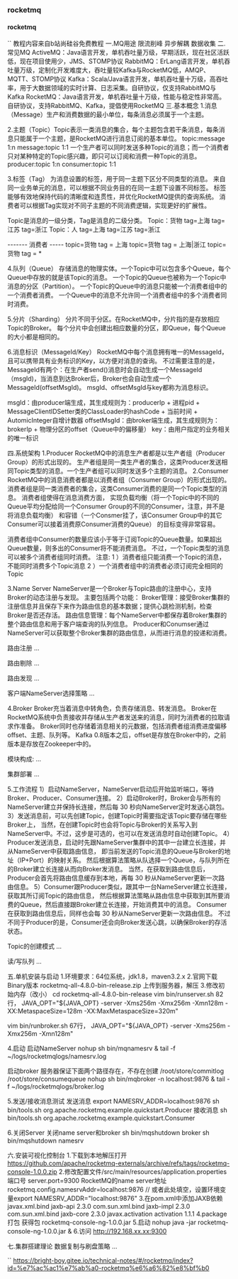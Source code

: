 ### rocketmq
#### rocketmq
``
教程内容来自b站尚硅谷免费教程
一.MQ用途
限流削峰
异步解耦
数据收集
二.常见MQ
ActiveMQ：Java语言开发，单机吞吐量万级，早期活跃，现在社区活跃低，现在项目使用少，JMS、STOMP协议
RabbitMQ：ErLang语言开发，单机吞吐量万级，定制化开发难度大，吞吐量较Kafka与RocketMQ低，AMQP、MQTT、STOMP协议
Kafka：Scala/Java语言开发，单机吞吐量十万级，高吞吐率，用于大数据领域的实时计算、日志采集。自研协议，仅支持RabbitMQ与Kafka
RocketMQ：Java语言开发，单机吞吐量十万级，性能与稳定性非常高。自研协议，支持RabbitMQ、Kafka，提倡使用RocketMQ
三.基本概念
1.消息（Message）生产和消费数据的最小单位，每条消息必须属于一个主题。

2.主题（Topic）Topic表示一类消息的集合，每个主题包含若干条消息，每条消息只能属于一个主题，是RocketMQ进行消息订阅的基本单位。
topic:message 1:n message:topic 1:1
一个生产者可以同时发送多种Topic的消息；而一个消费者只对某种特定的Topic感兴趣，即只可以订阅和消费一种Topic的消息。
producer:topic 1:n consumer:topic 1:1

3.标签（Tag）
为消息设置的标签，用于同一主题下区分不同类型的消息。
来自同一业务单元的消息，可以根据不同业务目的在同一主题下设置不同标签。
标签能够有效地保持代码的清晰度和连贯性，并优化RocketMQ提供的查询系统。
消费者可以根据Tag实现对不同子主题的不同消费逻辑，实现更好的扩展性。

Topic是消息的一级分类，Tag是消息的二级分类。
Topic：货物
    tag=上海
    tag=江苏
    tag=浙江
Topic：人
    tag=上海
    tag=江苏
    tag=浙江
    
------- 消费者 -----
topic=货物 tag = 上海
topic=货物 tag = 上海|浙江
topic=货物 tag = *

4.队列（Queue）
存储消息的物理实体。一个Topic中可以包含多个Queue，每个Queue中存放的就是该Topic的消息。
一个Topic的Queue也被称为一个Topic中消息的分区（Partition）。
一个Topic的Queue中的消息只能被一个消费者组中的一个消费者消费。
一个Queue中的消息不允许同一个消费者组中的多个消费者同时消费。

5.分片（Sharding）
分片不同于分区。在RocketMQ中，分片指的是存放相应Topic的Broker。
每个分片中会创建出相应数量的分区，即Queue，每个Queue的大小都是相同的。

6.消息标识（MessageId/Key）
RocketMQ中每个消息拥有唯一的MessageId，且可以携带具有业务标识的Key，以方便对消息的查询。
不过需要注意的是，MessageId有两个：在生产者send()消息时会自动生成一个MessageId（msgId)，当消息到达Broker后，Broker也会自动生成一个MessageId(offsetMsgId)。
msgId、offsetMsgId与key都称为消息标识。

msgId：由producer端生成，其生成规则为：producerIp + 进程pid + MessageClientIDSetter类的ClassLoader的hashCode + 当前时间 + AutomicInteger自增计数器
offsetMsgId：由broker端生成，其生成规则为：brokerIp + 物理分区的offset（Queue中的偏移量）
key：由用户指定的业务相关的唯一标识

四.系统架构
1.Producer
RocketMQ中的消息生产者都是以生产者组（Producer Group）的形式出现的。
生产者组是同一类生产者的集合，这类Producer发送相同Topic类型的消息。一个生产者组可以同时发送多个主题的消息。
2.Consumer
RocketMQ中的消息消费者都是以消费者组（Consumer Group）的形式出现的。
消费者组是同一类消费者的集合，这类Consumer消费的是同一个Topic类型的消息。
消费者组使得在消息消费方面，
实现负载均衡（将一个Topic中的不同的Queue平均分配给同一个Consumer Group的不同的Consumer，注意，并不是将消息负载均衡）
和容错（一个Consmer挂了，该Consumer Group中的其它Consumer可以接着消费原Consumer消费的Queue）
的目标变得非常容易。

消费者组中Consumer的数量应该小于等于订阅Topic的Queue数量。如果超出Queue数量，则多出的Consumer将不能消费消息。
不过，一个Topic类型的消息可以被多个消费者组同时消费。
注意:
1 ）消费者组只能消费一个Topic的消息，不能同时消费多个Topic消息
2 ）一个消费者组中的消费者必须订阅完全相同的Topic

3.Name Server
NameServer是一个Broker与Topic路由的注册中心，支持Broker的动态注册与发现。
主要包括两个功能：
Broker管理：接受Broker集群的注册信息并且保存下来作为路由信息的基本数据；提供心跳检测机制，检查Broker是否还存活。
路由信息管理：每个NameServer中都保存着Broker集群的整个路由信息和用于客户端查询的队列信息。
Producer和Conumser通过NameServer可以获取整个Broker集群的路由信息，从而进行消息的投递和消费。

路由注册
...

路由剔除
...

路由发现
...

客户端NameServer选择策略
...

4.Broker
Broker充当着消息中转角色，负责存储消息、转发消息。
Broker在RocketMQ系统中负责接收并存储从生产者发送来的消息，同时为消费者的拉取请求作准备。
Broker同时也存储着消息相关的元数据，包括消费者组消费进度偏移offset、主题、队列等。
Kafka 0.8版本之后，offset是存放在Broker中的，之前版本是存放在Zookeeper中的。

模块构成:
...

集群部署
...

5.工作流程
1）启动NameServer，NameServer启动后开始监听端口，等待Broker、Producer、Consumer连接。
2）启动Broker时，Broker会与所有的NameServer建立并保持长连接，然后每 30 秒向NameServer定时发送心跳包。
3）发送消息前，可以先创建Topic，创建Topic时需要指定该Topic要存储在哪些Broker上，
当然，在创建Topic时也会将Topic与Broker的关系写入到NameServer中。不过，这步是可选的，也可以在发送消息时自动创建Topic。
4）Producer发送消息，启动时先跟NameServer集群中的其中一台建立长连接，并从NameServer中获取路由信息，
即当前发送的Topic消息的Queue与Broker的地址（IP+Port）的映射关系。
然后根据算法策略从队选择一个Queue，与队列所在的Broker建立长连接从而向Broker发消息。
当然，在获取到路由信息后，Producer会首先将路由信息缓存到本地，再每 30 秒从NameServer更新一次路由信息。
5）Consumer跟Producer类似，跟其中一台NameServer建立长连接，获取其所订阅Topic的路由信息，
然后根据算法策略从路由信息中获取到其所要消费的Queue，然后直接跟Broker建立长连接，开始消费其中的消息。
Consumer在获取到路由信息后，同样也会每 30 秒从NameServer更新一次路由信息。
不过不同于Producer的是，Consumer还会向Broker发送心跳，以确保Broker的存活状态。

Topic的创建模式
...

读/写队列
...

五.单机安装与启动
1.环境要求：64位系统，jdk1.8，maven3.2.x
2.官网下载Binary版本
rocketmq-all-4.8.0-bin-release.zip
上传到服务器，解压
3.修改初始内存（改小）
cd rocketmq-all-4.8.0-bin-release
vim bin/runserver.sh
82行，
JAVA_OPT="${JAVA_OPT} -server -Xms256m -Xmx256m -Xmn128m -XX:MetaspaceSize=128m -XX:MaxMetaspaceSize=320m"

vim bin/runbroker.sh
67行，
JAVA_OPT="${JAVA_OPT} -server -Xms256m -Xmx256m -Xmn128m"

4.启动
启动NameServer
nohup sh bin/mqnamesrv &
tail -f ~/logs/rocketmqlogs/namesrv.log

启动broker
服务器保证下面两个路径存在，不存在创建
/root/store/commitlog
/root/store/consumequeue
nohup sh bin/mqbroker -n localhost:9876 &
tail -f ~/logs/rocketmqlogs/broker.log

5.发送/接收消息测试
发送消息
export NAMESRV_ADDR=localhost:9876
sh bin/tools.sh org.apache.rocketmq.example.quickstart.Producer
接收消息
sh bin/tools.sh org.apache.rocketmq.example.quickstart.Consumer

6.关闭Server
关闭name server和broker
sh bin/mqshutdown broker
sh bin/mqshutdown namesrv

六.安装可视化控制台
1.下载到本地解压打开
https://github.com/apache/rocketmq-externals/archive/refs/tags/rocketmq-console-1.0.0.zip
2.修改配置文件/src/main/resources/application.properties
端口号
server.port=9300
RocketMQ的name server地址
rocketmq.config.namesrvAddr=localhost:9876 // 或者此处填空，设置环境变量export NAMESRV_ADDR="localhost:9876"
3.在pom.xml中添加JAXB依赖
<dependency>
    <groupId>javax.xml.bind</groupId>
    <artifactId>jaxb-api</artifactId>
    <version>2.3.0</version>
</dependency>
<dependency>
    <groupId>com.sun.xml.bind</groupId>
    <artifactId>jaxb-impl</artifactId>
    <version>2.3.0</version>
</dependency>
<dependency>
    <groupId>com.sun.xml.bind</groupId>
    <artifactId>jaxb-core</artifactId>
    <version>2.3.0</version>
</dependency>
<dependency>
    <groupId>javax.activation</groupId>
    <artifactId>activation</artifactId>
    <version>1.1.1</version>
</dependency>
4.package打包
获得包
rocketmq-console-ng-1.0.0.jar
5.启动
nohup java -jar rocketmq-console-ng-1.0.0.jar &
6.访问
http://192.168.xx.xx:9300

七.集群搭建理论
数据复制与刷盘策略
...

``
https://bright-boy.gitee.io/technical-notes/#/rocketmq/index?id=%e7%ac%ac1%e7%ab%a0-rocketmq%e6%a6%82%e8%bf%b0
